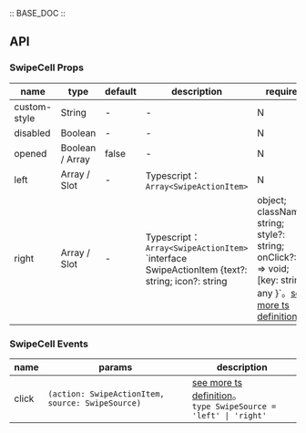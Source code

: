 :: BASE_DOC ::

## API

### SwipeCell Props

name | type | default | description | required
-- | -- | -- | -- | --
custom-style | String | - | \- | N
disabled | Boolean | - | \- | N
opened   | Boolean / Array | false  | \- | N
left | Array / Slot | - | Typescript：`Array<SwipeActionItem>` | N
right | Array / Slot | - | Typescript：`Array<SwipeActionItem>` `interface SwipeActionItem {text?: string; icon?: string | object; className?: string; style?: string; onClick?: () => void; [key: string]: any }`。[see more ts definition](https://github.com/Tencent/tdesign-miniprogram/tree/develop/src/swipe-cell/type.ts) | N

### SwipeCell Events

name | params | description
-- | -- | --
click | `(action: SwipeActionItem, source: SwipeSource)` | [see more ts definition](https://github.com/Tencent/tdesign-miniprogram/tree/develop/src/swipe-cell/type.ts)。<br/>`type SwipeSource = 'left' \| 'right'`<br/>
